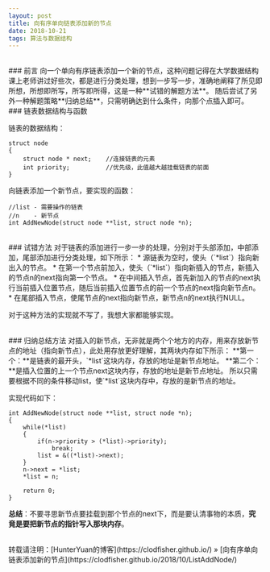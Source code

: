```yaml
---
layout: post    
title: 向有序单向链表添加新的节点    
date: 2018-10-21    
tags: 算法与数据结构           
---
```


<br>
### 前言    
向一个单向有序链表添加一个新的节点，这种问题记得在大学数据结构课上老师讲过好些次，都是进行分类处理，想到一步写一步，准确地阐释了所见即所想，所想即所写，所写即所得，这是一种**试错的解题方法**。 随后尝试了另外一种解题策略**归纳总结**，只需明确达到什么条件，向那个点插入即可。                

<br>
### 链表数据结构与函数    

链表的数据结构：    

```
struct node
{
    struct node * next;    //连接链表的元素    
    int priority;          //优先级，此值越大越挂载链表的前面    
}
```

向链表添加一个新节点，要实现的函数：    
```
//list - 需要操作的链表
//n    - 新节点
int AddNewNode(struct node **list, struct node *n);
```

<br>
### 试错方法    
对于链表的添加进行一步一步的处理，分别对于头部添加，中部添加，尾部添加进行分类处理，如下所示：    
* 源链表为空时，使头（`*list`）指向新出入的节点。    
* 在第一个节点前加入，使头（`*list`）指向新插入的节点，新插入的节点n的next指向第一个节点。    
* 在中间插入节点，首先新加入的节点的next执行当前插入位置节点，随后当前插入位置节点的前一个节点的next指向新节点n。    
* 在尾部插入节点，使尾节点的next指向新节点，新节点n的next执行NULL。    

对于这种方法的实现就不写了，我想大家都能够实现。    

<br>
### 归纳总结方法     
对插入的新节点，无非就是两个个地方的内存，用来存放新节点的地址（指向新节点），此处用存放更好理解，其两块内存如下所示：    
**第一个：**是链表的最开头，`*list`这块内存，存放的地址是新节点地址。    
**第二个：**是插入位置的上一个节点next这块内存，存放的地址是新节点地址。    
所以只需要根据不同的条件移动list，使`*list`这块内存中，存放的是新节点的地址。    

实现代码如下：     
```
int AddNewNode(struct node **list, struct node *n);
{
    while(*list)
    {
        if(n->priority > (*list)->priority);
            break;
        list = &((*list)->next);
    }
    n->next = *list;
    *list = n;

    return 0;
}
```   

**总结**：不要寻思新节点要挂载到那个节点的next下，而是要认清事物的本质，**究竟是要把新节点的指针写入那块内存**。       
  

<br> 
转载请注明：[HunterYuan的博客](https://clodfisher.github.io/) » [向有序单向链表添加新的节点](https://clodfisher.github.io/2018/10/ListAddNode/)            